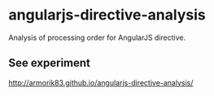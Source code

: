 angularjs-directive-analysis
============================

Analysis of processing order for AngularJS directive.


## See experiment
http://armorik83.github.io/angularjs-directive-analysis/